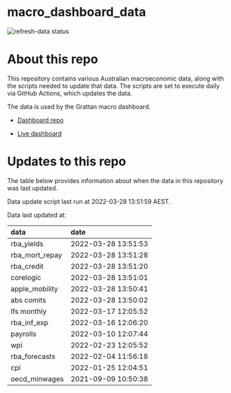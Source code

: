 
<!-- README.md is generated from README.Rmd. Please edit that file -->

# macro\_dashboard\_data

<!-- badges: start -->

![refresh-data
status](https://github.com/grattan/macro_dashboard_data/workflows/refresh-data/badge.svg)

<!-- badges: end -->

# About this repo

This repository contains various Australian macroeconomic data, along
with the scripts needed to update that data. The scripts are set to
execute daily via GitHub Actions, which updates the data.

The data is used by the Grattan macro dashboard.

  - [Dashboard repo](https://github.com/grattan/macrodashboard)

  - [Live dashboard](https://mattcowgill.shinyapps.io/macrodashboard/)

# Updates to this repo

The table below provides information about when the data in this
repository was last updated.

Data update script last run at 2022-03-28 13:51:59 AEST.

Data last updated at:

| data             | date                |
| :--------------- | :------------------ |
| rba\_yields      | 2022-03-28 13:51:53 |
| rba\_mort\_repay | 2022-03-28 13:51:28 |
| rba\_credit      | 2022-03-28 13:51:20 |
| corelogic        | 2022-03-28 13:51:01 |
| apple\_mobility  | 2022-03-28 13:50:41 |
| abs comits       | 2022-03-28 13:50:02 |
| lfs monthly      | 2022-03-17 12:05:52 |
| rba\_inf\_exp    | 2022-03-16 12:06:20 |
| payrolls         | 2022-03-10 12:07:44 |
| wpi              | 2022-02-23 12:05:52 |
| rba\_forecasts   | 2022-02-04 11:56:18 |
| cpi              | 2022-01-25 12:04:51 |
| oecd\_minwages   | 2021-09-09 10:50:38 |

